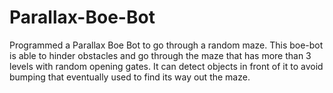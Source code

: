 # Parallax-Boe-Bot
Programmed a Parallax Boe Bot to go through a random maze. This boe-bot is able to hinder obstacles and go through the maze that has more than 3 levels with random opening gates. It can detect objects in front of it to avoid bumping that eventually used to find its way out the maze.
